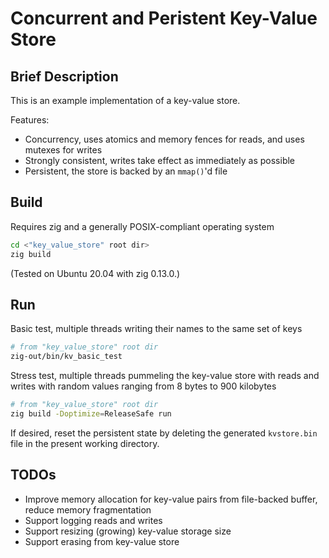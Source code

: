 # Concurrent and Peristent Key-Value Store


## Brief Description

This is an example implementation of a key-value store.

Features:
- Concurrency, uses atomics and memory fences for reads, and uses mutexes for writes
- Strongly consistent, writes take effect as immediately as possible
- Persistent, the store is backed by an `mmap()`'d file


## Build

Requires zig and a generally POSIX-compliant operating system
```bash
cd <"key_value_store" root dir>
zig build
```
(Tested on Ubuntu 20.04 with zig 0.13.0.)


## Run

Basic test, multiple threads writing their names to the same set of keys
```bash
# from "key_value_store" root dir
zig-out/bin/kv_basic_test
```

Stress test, multiple threads pummeling the key-value store with reads and writes with random values ranging from 8 bytes to 900 kilobytes
```bash
# from "key_value_store" root dir
zig build -Doptimize=ReleaseSafe run
```

If desired, reset the persistent state by deleting the generated `kvstore.bin` file in the present working directory.


## TODOs

- Improve memory allocation for key-value pairs from file-backed buffer, reduce memory fragmentation
- Support logging reads and writes
- Support resizing (growing) key-value storage size
- Support erasing from key-value store
